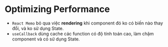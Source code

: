 # Optimizing Performance

- `React Memo`  bỏ qua việc **rendering** khi component đó ko có biến nào thay đổi, và ko sử dụng State.
- `useCallback` dùng cache các function có độ tính toán cao, làm chậm component và  có sử dụng State.
